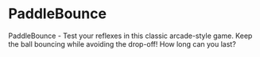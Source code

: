 # PaddleBounce
PaddleBounce - Test your reflexes in this classic arcade-style game. Keep the ball bouncing while avoiding the drop-off! How long can you last?
